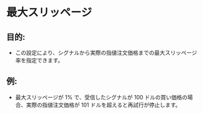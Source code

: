 # **最大スリッページ**

## 目的:

- この設定により、シグナルから実際の指値注文価格までの最大スリッページ率を指定できます。

## 例:

- 最大スリッページが 1% で、受信したシグナルが 100 ドルの買い価格の場合、実際の指値注文価格が 101 ドルを超えると再試行が停止します。

